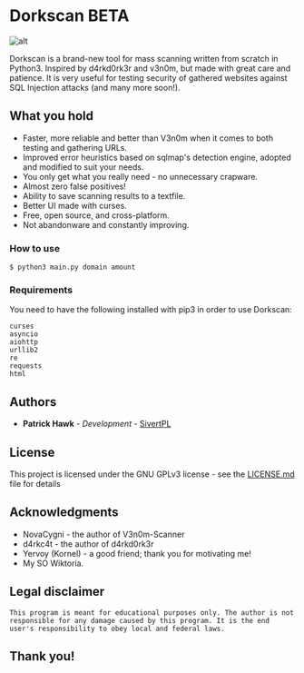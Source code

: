# Dorkscan BETA

![alt](https://s22.postimg.cc/jgiu0ursh/Screenshot_20180916_114753.png)

Dorkscan is a brand-new tool for mass scanning written from scratch in Python3.
Inspired by d4rkd0rk3r and v3n0m, but made with great care and patience.
It is very useful for testing security of gathered websites against SQL Injection attacks (and many more soon!).

## What you hold

- Faster, more reliable and better than V3n0m when it comes to both testing and gathering URLs.
- Improved error heuristics based on sqlmap's detection engine, adopted and modified to suit your needs.
- You only get what you really need - no unnecessary crapware. 
- Almost zero false positives!
- Ability to save scanning results to a textfile.
- Better UI made with curses.
- Free, open source, and cross-platform.
- Not abandonware and constantly improving.

### How to use

```
$ python3 main.py domain amount
```

### Requirements

You need to have the following installed with pip3 in order to use Dorkscan:

```
curses
asyncio
aiohttp
urllib2
re
requests
html
```

## Authors

* **Patrick Hawk** - *Development* - [SivertPL](https://github.com/SivertPL)

## License

This project is licensed under the GNU GPLv3 license - see the [LICENSE.md](LICENSE.md) file for details

## Acknowledgments

* NovaCygni - the author of V3n0m-Scanner
* d4rkc4t - the author of d4rkd0rk3r
* Yervoy (Kornel) - a good friend; thank you for motivating me!
* My SO Wiktoria.

## Legal disclaimer
```
This program is meant for educational purposes only. The author is not responsible for any damage caused by this program. It is the end user's responsibility to obey local and federal laws.
```
## Thank you! 
